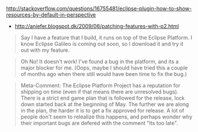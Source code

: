 

http://stackoverflow.com/questions/16755481/eclipse-plugin-how-to-show-resources-by-default-in-perspective


- http://aniefer.blogspot.dk/2009/06/patching-features-with-p2.html

> Say I have a feature that I build, it runs on top of the Eclipse Platform. I know Eclipse Galileo is coming out soon, so I download it and try it out with my feature.

> Oh No! It doesn't work! I've found a bug in the platform, and its a major blocker for me. (Oops, maybe I should have tried this a couple of months ago when there still would have been time to fix the bug.)

> Meta-Comment: The Eclipse Platform Project has a reputation for shipping on time (even if that means there are unresolved bugs). There is a strict end game plan that is followed for the release, lock down started back at the beginning of May. The further we are along in the plan, the harder it is to get a fix approved for release. A lot of people don't seem to relealize this happens, and perhaps wonder why their important bugs are defered with the comment "Its too late".